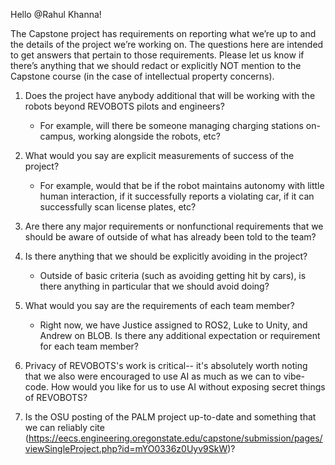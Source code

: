 Hello @Rahul Khanna!

The Capstone project has requirements on reporting what we’re up to and the details of the project we’re working on. The questions here are intended to get answers that pertain to those requirements. Please let us know if there’s anything that we should redact or explicitly NOT mention to the Capstone course (in the case of intellectual property concerns).

1. Does the project have anybody additional that will be working with the robots beyond REVOBOTS pilots and engineers?

    - For example, will there be someone managing charging stations on-campus, working alongside the robots, etc?

2. What would you say are explicit measurements of success of the project?

    - For example, would that be if the robot maintains autonomy with little human interaction, if it successfully reports a violating car, if it can successfully scan license plates, etc?

3. Are there any major requirements or nonfunctional requirements that we should be aware of outside of what has already been told to the team?

4. Is there anything that we should be explicitly avoiding in the project?

    - Outside of basic criteria (such as avoiding getting hit by cars), is there anything in particular that we should avoid doing?

5. What would you say are the requirements of each team member?

    - Right now, we have Justice assigned to ROS2, Luke to Unity, and Andrew on BLOB. Is there any additional expectation or requirement for each team member?
    
6. Privacy of REVOBOTS's work is critical-- it's absolutely worth noting that we also were encouraged to use AI as much as we can to vibe-code. How would you like for us to use AI without exposing secret things of REVOBOTS?

7. Is the OSU posting of the PALM project up-to-date and something that we can reliably cite (https://eecs.engineering.oregonstate.edu/capstone/submission/pages/viewSingleProject.php?id=mYO0336z0Uyv9SkW)?

